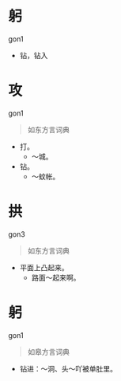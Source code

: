 # 躬
gon1
- 钻，钻入

# 攻
gon1
> 如东方言词典
- 打。
  - ～城。
- 钻。
  - ～蚊帐。

# 拱
gon3
> 如东方言词典
- 平面上凸起来。
  - 路面～起来啊。

# 躬
gon1
> 如皋方言词典
- 钻进：～洞、头～吖被单肚里。
